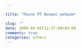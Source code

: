 ```yaml
---

title: "После РТ Вопрос ребром"

slug: ""
date: 2009-09-05T12:37:00+03:00
comments: true
categories: others
---
```

